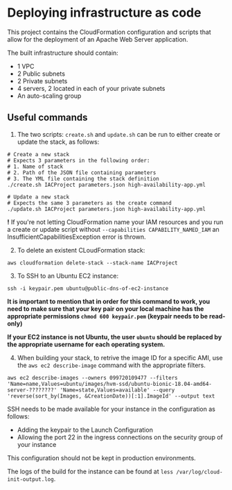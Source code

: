 # Deploying infrastructure as code

This project contains the CloudFormation configuration and scripts that allow for the deployment of an Apache Web Server application.  

The built infrastructure should contain:

- 1 VPC
- 2 Public subnets
- 2 Private subnets
- 4 servers, 2 located in each of your private subnets
- An auto-scaling group

## Useful commands

1. The two scripts: ```create.sh``` and ```update.sh``` can be run to either create or update the stack, as follows:

```shell
# Create a new stack
# Expects 3 parameters in the following order:
# 1. Name of stack
# 2. Path of the JSON file containing parameters
# 3. The YML file containing the stack definition
./create.sh IACProject parameters.json high-availability-app.yml

# Update a new stack
# Expects the same 3 parameters as the create command
./update.sh IACProject parameters.json high-availability-app.yml
```

**!** If you're not letting CloudFormation name your IAM resources and you run a create or update script without ```--capabilities CAPABILITY_NAMED_IAM``` an InsufficientCapabilitiesException error is thrown.

2. To delete an existent CLoudFormation stack:

```shell
aws cloudformation delete-stack --stack-name IACProject
```

3. To SSH to an Ubuntu EC2 instance:

```shell
ssh -i keypair.pem ubuntu@public-dns-of-ec2-instance
```

**It is important to mention that in order for this command to work, you need to make sure that your key pair on your local machine has the appropriate permissions ```chmod 600 keypair.pem``` (keypair needs to be read-only)**

**If your EC2 instance is not Ubuntu, the user ```ubuntu``` should be replaced by the appropriate username for each operating system.**

4. When building your stack, to retrive the image ID for a specific AMI, use the ```aws ec2 describe-image``` command with the appropriate filters.

```shell
aws ec2 describe-images --owners 099720109477 --filters 'Name=name,Values=ubuntu/images/hvm-ssd/ubuntu-bionic-18.04-amd64-server-????????' 'Name=state,Values=available' --query 'reverse(sort_by(Images, &CreationDate))[:1].ImageId' --output text
```

SSH needs to be made available for your instance in the configuration as follows:

- Adding the keypair to the Launch Configuration
- Allowing the port 22 in the ingress connections on the security group of your instance

This configuration should not be kept in production environments.

The logs of the build for the instance can be found at ```less /var/log/cloud-init-output.log```.

